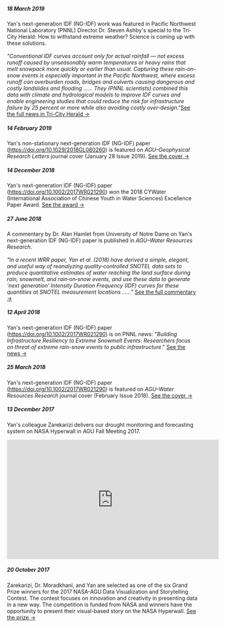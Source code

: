##### 18 March 2019
Yan's next-generation IDF (NG-IDF) work was featured in Pacific Northwest National Laboratory (PNNL) Director Dr. Steven Ashby's special to the Tri-City Herald: How to withstand extreme weather? Science is coming up with these solutions.<br /><br />
<em>"Conventional IDF curves account only for actual rainfall — not excess runoff caused by unseasonably warm temperatures or heavy rains that melt snowpack more quickly or earlier than usual. Capturing these rain-on-snow events is especially important in the Pacific Northwest, where excess runoff can overburden roads, bridges and culverts causing dangerous and costly landslides and flooding ...... They (PNNL scientists) combined this data with climate and hydrological models to improve IDF curves and enable engineering studies that could reduce the risk for infrastructure failure by 25 percent or more while also avoiding costly over-design."</em><a href="https://www.tri-cityherald.com/news/local/pacific-northwest-national-lab/article227815014.html">See the full news in Tri-City Herald &#8594;</a>

##### 14 February 2019
Yan's non-stationary next-generation IDF (NG-IDF) paper (<a href="https://doi.org/10.1029/2018GL080260">https://doi.org/10.1029/2018GL080260</a>) is featured on <em>AGU–Geophysical Research Letters</em> journal cover (January 28 Issue 2019). <a href="https://agupubs.onlinelibrary.wiley.com/doi/epdf/10.1002/grl.57642">See the cover &#8594;</a>

##### 14 December 2018
Yan's next-generation IDF (NG-IDF) paper (<a href="https://doi.org/10.1002/2017WR021290">https://doi.org/10.1002/2017WR021290</a>) won the 2018 CYWater (International Association of Chinese Youth in Water Sciences) Excellence Paper Award. <a href="http://hydro.igsnrr.ac.cn/cywater/data/news/2018BestPaperAward.html">See the award &#8594;</a>

##### 27 June 2018
A commentary by Dr. Alan Hamlet from University of Notre Dame on Yan's next-generation IDF (NG-IDF) paper is published in <em>AGU–Water Resources Research</em>. <br /><br />
<em>"In a recent WRR paper, Yan et al. (2018) have derived a simple, elegant, and useful way of reanalyzing quality‐controlled SNOTEL data sets to produce quantitative estimates of water reaching the land surface during rain, snowmelt, and rain‐on‐snow events, and use these data to generate 'next generation' Intensity Duration Frequency (IDF) curves for these quantities at SNOTEL measurement locations ......"</em>&nbsp;<a href="https://doi.org/10.1029/2018WR023123">See the full commentary &#8594;</a>

##### 12 April 2018
Yan's next-generation IDF (NG-IDF) paper (<a href="https://doi.org/10.1002/2017WR021290">https://doi.org/10.1002/2017WR021290</a>) is on PNNL news: "<em>Building Infrastructure Resiliency to Extreme Snowmelt Events: Researchers focus on threat of extreme rain-snow events to public infrastructure</em>." <a href="https://energyenvironment.pnnl.gov/highlights/highlight.asp?id=3001#.WtA4ZiLotMM.linkedin">See the news &#8594;</a>

##### 25 March 2018
Yan's next-generation IDF (NG-IDF) paper (<a href="https://doi.org/10.1002/2017WR021290">https://doi.org/10.1002/2017WR021290</a>) is featured on <em>AGU–Water Resources Research</em> journal cover (February Issue 2018). <a href="https://agupubs.onlinelibrary.wiley.com/doi/epdf/10.1002/wrcr.22864">See the cover &#8594;</a>

##### 13 December 2017
Yan's colleague Zarekarizi delivers our drought monitoring and forecasting system on NASA Hyperwall in AGU Fall Meeting 2017.
<iframe width="560" height="315" src="https://www.youtube.com/embed/XAYnXSFgBWA" frameborder="0" allow="autoplay; encrypted-media" allowfullscreen></iframe>

##### 20 October 2017
Zarekarizi, Dr. Moradkhani, and Yan are selected as one of the six Grand Prize winners for the 2017 NASA-AGU Data Visualization and Storytelling Contest. The contest focuses on innovation and creativity in presenting data in a new way. The competition is funded from NASA and winners have the opportunity to present their visual-based story on the NASA Hyperwall. <a href="https://education.agu.org/grants/data-visualization-storytelling-competition/award-information/past-winners/">See the prize &#8594;</a>
